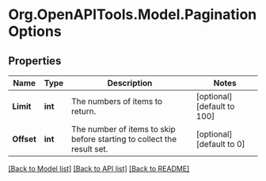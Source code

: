 
# Org.OpenAPITools.Model.PaginationOptions

## Properties

Name | Type | Description | Notes
------------ | ------------- | ------------- | -------------
**Limit** | **int** | The numbers of items to return. | [optional] [default to 100]
**Offset** | **int** | The number of items to skip before starting to collect the result set. | [optional] [default to 0]

[[Back to Model list]](../README.md#documentation-for-models)
[[Back to API list]](../README.md#documentation-for-api-endpoints)
[[Back to README]](../README.md)


